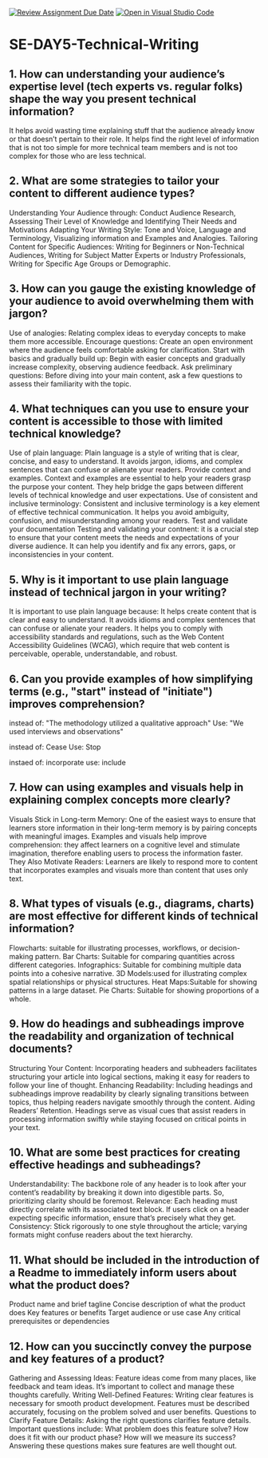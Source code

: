 [![Review Assignment Due Date](https://classroom.github.com/assets/deadline-readme-button-22041afd0340ce965d47ae6ef1cefeee28c7c493a6346c4f15d667ab976d596c.svg)](https://classroom.github.com/a/zsAR-pyY)
[![Open in Visual Studio Code](https://classroom.github.com/assets/open-in-vscode-2e0aaae1b6195c2367325f4f02e2d04e9abb55f0b24a779b69b11b9e10269abc.svg)](https://classroom.github.com/online_ide?assignment_repo_id=15706149&assignment_repo_type=AssignmentRepo)

# SE-DAY5-Technical-Writing

## 1. How can understanding your audience’s expertise level (tech experts vs. regular folks) shape the way you present technical information?

It helps avoid wasting time explaining stuff that the audience already know or that doesn’t pertain to their role.
It helps find the right level of information that is not too simple for more technical team members and is not too complex for those who are less technical.

## 2. What are some strategies to tailor your content to different audience types?

Understanding Your Audience through: Conduct Audience Research, Assessing Their Level of Knowledge and Identifying Their Needs and Motivations
Adapting Your Writing Style: Tone and Voice, Language and Terminology, Visualizing information and Examples and Analogies.
Tailoring Content for Specific Audiences: Writing for Beginners or Non-Technical Audiences, Writing for Subject Matter Experts or Industry Professionals, Writing for Specific Age Groups or Demographic.

## 3. How can you gauge the existing knowledge of your audience to avoid overwhelming them with jargon?

Use of analogies: Relating complex ideas to everyday concepts to make them more accessible.
Encourage questions: Create an open environment where the audience feels comfortable asking for clarification.
Start with basics and gradually build up: Begin with easier concepts and gradually increase complexity, observing audience feedback.
Ask preliminary questions: Before diving into your main content, ask a few questions to assess their familiarity with the topic.

## 4. What techniques can you use to ensure your content is accessible to those with limited technical knowledge?

Use of plain language: Plain language is a style of writing that is clear, concise, and easy to understand. It avoids jargon, idioms, and complex sentences that can confuse or alienate your readers.
Provide context and examples.
Context and examples are essential to help your readers grasp the purpose your content. They help bridge the gaps between different levels of technical knowledge and user expectations.
Use of consistent and inclusive terminology: Consistent and inclusive terminology is a key element of effective technical communication. It helps you avoid ambiguity, confusion, and misunderstanding among your readers.
Test and validate your documentation
Testing and validating your contnent: it is a crucial step to ensure that your content meets the needs and expectations of your diverse audience. It can help you identify and fix any errors, gaps, or inconsistencies in your content.

## 5. Why is it important to use plain language instead of technical jargon in your writing?

It is important to use plain language because:
It helps create content that is clear and easy to understand.
It avoids idioms and complex sentences that can confuse or alienate your readers.
It helps you to comply with accessibility standards and regulations, such as the Web Content Accessibility Guidelines (WCAG), which require that web content is perceivable, operable, understandable, and robust.

## 6. Can you provide examples of how simplifying terms (e.g., "start" instead of "initiate") improves comprehension?

instead of: "The methodology utilized a qualitative approach"
Use: "We used interviews and observations"

instead of: Cease
Use: Stop

instaed of: incorporate
use: include

## 7. How can using examples and visuals help in explaining complex concepts more clearly?
Visuals Stick in Long-term Memory: One of the easiest ways to ensure that learners store information in their long-term memory is by pairing concepts with meaningful images.
Examples and visuals help improve comprehension: they affect learners on a cognitive level and stimulate imagination, therefore enabling users to process the information faster.
They Also Motivate Readers: Learners are likely to respond more to content that incorporates examples and visuals more than content that uses only text.

## 8. What types of visuals (e.g., diagrams, charts) are most effective for different kinds of technical information?

Flowcharts: suitable for illustrating processes, workflows, or decision-making pattern.
Bar Charts: Suitable for comparing quantities across different categories.
Infographics: Suitable for combining multiple data points into a cohesive narrative.
3D Models:used for illustrating complex spatial relationships or physical structures.
Heat Maps:Suitable for showing patterns in a large dataset.
Pie Charts: Suitable for showing proportions of a whole.

## 9. How do headings and subheadings improve the readability and organization of technical documents?

Structuring Your Content: Incorporating headers and subheaders facilitates structuring your article into logical sections, making it easy for readers to follow your line of thought.
Enhancing Readability: Including headings and subheadings improve readability by clearly signaling transitions between topics, thus helping readers navigate smoothly through the content.
Aiding Readers’ Retention.
Headings serve as visual cues that assist readers in processing information swiftly while staying focused on critical points in your text.

## 10. What are some best practices for creating effective headings and subheadings?

Understandability: The backbone role of any header is to look after your content’s readability by breaking it down into digestible parts. So, prioritizing clarity should be foremost.
Relevance: Each heading must directly correlate with its associated text block. If users click on a header expecting specific information, ensure that’s precisely what they get.
Consistency: Stick rigorously to one style throughout the article; varying formats might confuse readers about the text hierarchy.
  

## 11. What should be included in the introduction of a Readme to immediately inform users about what the product does?

Product name and brief tagline
Concise description of what the product does
Key features or benefits
Target audience or use case
Any critical prerequisites or dependencies

## 12. How can you succinctly convey the purpose and key features of a product?

Gathering and Assessing Ideas: Feature ideas come from many places, like feedback and team ideas. It’s important to collect and manage these thoughts carefully.
Writing Well-Defined Features: Writing clear features is necessary for smooth product development. Features must be described accurately, focusing on the problem solved and user benefits.
Questions to Clarify Feature Details: Asking the right questions clarifies feature details. Important questions include: What problem does this feature solve? How does it fit with our product phase? How will we measure its success? Answering these questions makes sure features are well thought out. 
